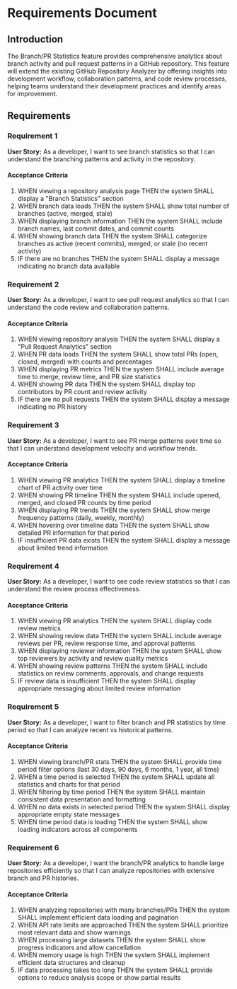 # Requirements Document

## Introduction

The Branch/PR Statistics feature provides comprehensive analytics about branch activity and pull request patterns in a GitHub repository. This feature will extend the existing GitHub Repository Analyzer by offering insights into development workflow, collaboration patterns, and code review processes, helping teams understand their development practices and identify areas for improvement.

## Requirements

### Requirement 1

**User Story:** As a developer, I want to see branch statistics so that I can understand the branching patterns and activity in the repository.

#### Acceptance Criteria

1. WHEN viewing a repository analysis page THEN the system SHALL display a "Branch Statistics" section
2. WHEN branch data loads THEN the system SHALL show total number of branches (active, merged, stale)
3. WHEN displaying branch information THEN the system SHALL include branch names, last commit dates, and commit counts
4. WHEN showing branch data THEN the system SHALL categorize branches as active (recent commits), merged, or stale (no recent activity)
5. IF there are no branches THEN the system SHALL display a message indicating no branch data available

### Requirement 2

**User Story:** As a developer, I want to see pull request analytics so that I can understand the code review and collaboration patterns.

#### Acceptance Criteria

1. WHEN viewing repository analysis THEN the system SHALL display a "Pull Request Analytics" section
2. WHEN PR data loads THEN the system SHALL show total PRs (open, closed, merged) with counts and percentages
3. WHEN displaying PR metrics THEN the system SHALL include average time to merge, review time, and PR size statistics
4. WHEN showing PR data THEN the system SHALL display top contributors by PR count and review activity
5. IF there are no pull requests THEN the system SHALL display a message indicating no PR history

### Requirement 3

**User Story:** As a developer, I want to see PR merge patterns over time so that I can understand development velocity and workflow trends.

#### Acceptance Criteria

1. WHEN viewing PR analytics THEN the system SHALL display a timeline chart of PR activity over time
2. WHEN showing PR timeline THEN the system SHALL include opened, merged, and closed PR counts by time period
3. WHEN displaying PR trends THEN the system SHALL show merge frequency patterns (daily, weekly, monthly)
4. WHEN hovering over timeline data THEN the system SHALL show detailed PR information for that period
5. IF insufficient PR data exists THEN the system SHALL display a message about limited trend information

### Requirement 4

**User Story:** As a developer, I want to see code review statistics so that I can understand the review process effectiveness.

#### Acceptance Criteria

1. WHEN viewing PR analytics THEN the system SHALL display code review metrics
2. WHEN showing review data THEN the system SHALL include average reviews per PR, review response time, and approval patterns
3. WHEN displaying reviewer information THEN the system SHALL show top reviewers by activity and review quality metrics
4. WHEN showing review patterns THEN the system SHALL include statistics on review comments, approvals, and change requests
5. IF review data is insufficient THEN the system SHALL display appropriate messaging about limited review information

### Requirement 5

**User Story:** As a developer, I want to filter branch and PR statistics by time period so that I can analyze recent vs historical patterns.

#### Acceptance Criteria

1. WHEN viewing branch/PR stats THEN the system SHALL provide time period filter options (last 30 days, 90 days, 6 months, 1 year, all time)
2. WHEN a time period is selected THEN the system SHALL update all statistics and charts for that period
3. WHEN filtering by time period THEN the system SHALL maintain consistent data presentation and formatting
4. WHEN no data exists in selected period THEN the system SHALL display appropriate empty state messages
5. WHEN time period data is loading THEN the system SHALL show loading indicators across all components

### Requirement 6

**User Story:** As a developer, I want the branch/PR analytics to handle large repositories efficiently so that I can analyze repositories with extensive branch and PR histories.

#### Acceptance Criteria

1. WHEN analyzing repositories with many branches/PRs THEN the system SHALL implement efficient data loading and pagination
2. WHEN API rate limits are approached THEN the system SHALL prioritize most relevant data and show warnings
3. WHEN processing large datasets THEN the system SHALL show progress indicators and allow cancellation
4. WHEN memory usage is high THEN the system SHALL implement efficient data structures and cleanup
5. IF data processing takes too long THEN the system SHALL provide options to reduce analysis scope or show partial results